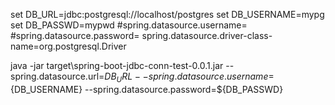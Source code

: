 set DB_URL=jdbc:postgresql://localhost/postgres
set DB_USERNAME=mypg
set DB_PASSWD=mypwd
#spring.datasource.username=
#spring.datasource.password=
spring.datasource.driver-class-name=org.postgresql.Driver

java -jar target\spring-boot-jdbc-conn-test-0.0.1.jar --spring.datasource.url=${DB_URL} --spring.datasource.username=${DB_USERNAME} --spring.datasource.password=${DB_PASSWD}